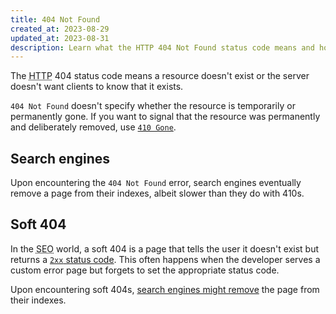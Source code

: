 ```yaml
---
title: 404 Not Found
created_at: 2023-08-29
updated_at: 2023-08-31
description: Learn what the HTTP 404 Not Found status code means and how it relates to search engine optimization (SEO).
---
```


The <abbr title="Hypertext Transfer Protocol">HTTP</abbr> 404 status code means a resource doesn't exist or the server doesn't want clients to know that it exists.

`404 Not Found` doesn't specify whether the resource is temporarily or permanently gone. If you want to signal that the resource was permanently and deliberately removed, use [`410 Gone`](410-gone.html).

## Search engines

Upon encountering the `404 Not Found` error, search engines eventually remove a page from their indexes, albeit slower than they do with 410s.

## Soft 404

In the <abbr title="Search Engine Optimization">SEO</abbr> world, a soft 404 is a page that tells the user it doesn't exist but returns a [`2xx` status code](/#success-2xx). This often happens when the developer serves a custom error page but forgets to set the appropriate status code.

Upon encountering soft 404s, <a href="https://developers.google.com/search/docs/crawling-indexing/http-network-errors#soft-404-errors" target="_blank" rel="noopener">search engines might remove</a> the page from their indexes.
